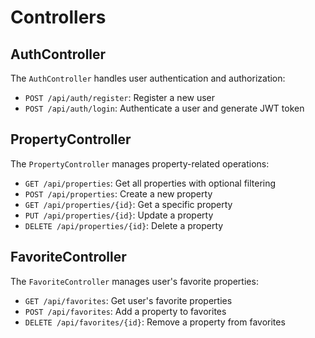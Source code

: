 # Controllers

## AuthController

The `AuthController` handles user authentication and authorization:

- `POST /api/auth/register`: Register a new user
- `POST /api/auth/login`: Authenticate a user and generate JWT token

## PropertyController

The `PropertyController` manages property-related operations:

- `GET /api/properties`: Get all properties with optional filtering
- `POST /api/properties`: Create a new property
- `GET /api/properties/{id}`: Get a specific property
- `PUT /api/properties/{id}`: Update a property
- `DELETE /api/properties/{id}`: Delete a property

## FavoriteController

The `FavoriteController` manages user's favorite properties:

- `GET /api/favorites`: Get user's favorite properties
- `POST /api/favorites`: Add a property to favorites
- `DELETE /api/favorites/{id}`: Remove a property from favorites
